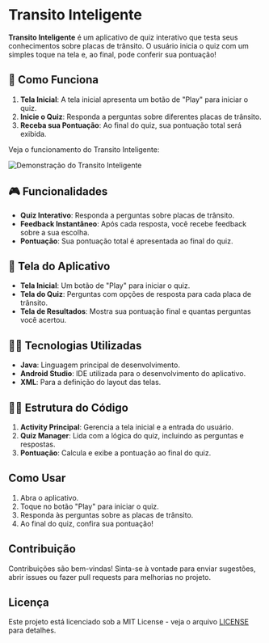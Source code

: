 # Transito Inteligente

**Transito Inteligente** é um aplicativo de quiz interativo que testa seus conhecimentos sobre placas de trânsito. O usuário inicia o quiz com um simples toque na tela e, ao final, pode conferir sua pontuação!

## 🚦 Como Funciona

1. **Tela Inicial**: A tela inicial apresenta um botão de "Play" para iniciar o quiz.
2. **Inicie o Quiz**: Responda a perguntas sobre diferentes placas de trânsito.
3. **Receba sua Pontuação**: Ao final do quiz, sua pontuação total será exibida.

Veja o funcionamento do Transito Inteligente:

![Demonstração do Transito Inteligente](https://i.giphy.com/media/v1.Y2lkPTc5MGI3NjExbWZpczA3cWtjZnV2enV3ZXVjajU1cDRrMnVnOW9sc2N1Ymswd2V0ciZlcD12MV9pbnRlcm5hbF9naWZfYnlfaWQmY3Q9Zw/0ER2iTUbYPgO1OdBEr/giphy.gif)


## 🎮 Funcionalidades

- **Quiz Interativo**: Responda a perguntas sobre placas de trânsito.
- **Feedback Instantâneo**: Após cada resposta, você recebe feedback sobre a sua escolha.
- **Pontuação**: Sua pontuação total é apresentada ao final do quiz.

## 📱 Tela do Aplicativo

- **Tela Inicial**: Um botão de "Play" para iniciar o quiz.
- **Tela do Quiz**: Perguntas com opções de resposta para cada placa de trânsito.
- **Tela de Resultados**: Mostra sua pontuação final e quantas perguntas você acertou.

## 👨‍💻 Tecnologias Utilizadas

- **Java**: Linguagem principal de desenvolvimento.
- **Android Studio**: IDE utilizada para o desenvolvimento do aplicativo.
- **XML**: Para a definição do layout das telas.

## 👨‍💻 Estrutura do Código

1. **Activity Principal**: Gerencia a tela inicial e a entrada do usuário.
2. **Quiz Manager**: Lida com a lógica do quiz, incluindo as perguntas e respostas.
3. **Pontuação**: Calcula e exibe a pontuação ao final do quiz.

## Como Usar

1. Abra o aplicativo.
2. Toque no botão "Play" para iniciar o quiz.
3. Responda às perguntas sobre as placas de trânsito.
4. Ao final do quiz, confira sua pontuação!

## Contribuição

Contribuições são bem-vindas! Sinta-se à vontade para enviar sugestões, abrir issues ou fazer pull requests para melhorias no projeto.

## Licença

Este projeto está licenciado sob a MIT License - veja o arquivo [LICENSE](LICENSE) para detalhes.

